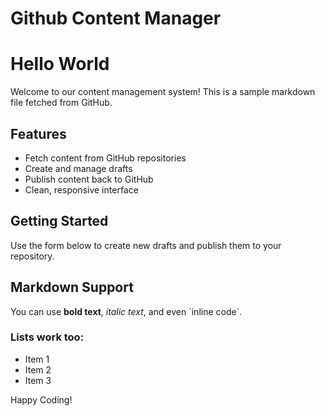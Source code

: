 # Github Content Manager

# Hello World

Welcome to our content management system! This is a sample markdown file fetched from GitHub.

## Features

- Fetch content from GitHub repositories
- Create and manage drafts
- Publish content back to GitHub
- Clean, responsive interface

## Getting Started

Use the form below to create new drafts and publish them to your repository.

## Markdown Support

You can use **bold text**, *italic text*, and even \`inline code\`.

### Lists work too:

- Item 1
- Item 2
- Item 3

Happy Coding!